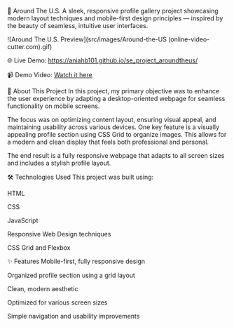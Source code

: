 🗽 Around The U.S.
A sleek, responsive profile gallery project showcasing modern layout techniques and mobile-first design principles — inspired by the beauty of seamless, intuitive user interfaces.


![Around The U.S. Preview](src/images/Around-the-US (online-video-cutter.com).gif)



🌐 Live Demo:
https://aniahb101.github.io/se_project_aroundtheus/

📹 Demo Video:
[Watch it here](https://www.awesomescreenshot.com/video/23490274?key=baa8eda951f9dc1929a163e76ae8ed56)

🧾 About This Project
In this project, my primary objective was to enhance the user experience by adapting a desktop-oriented webpage for seamless functionality on mobile screens.

The focus was on optimizing content layout, ensuring visual appeal, and maintaining usability across various devices. One key feature is a visually appealing profile section using CSS Grid to organize images. This allows for a modern and clean display that feels both professional and personal.

The end result is a fully responsive webpage that adapts to all screen sizes and includes a stylish profile layout.

🛠️ Technologies Used
This project was built using:

HTML

CSS

JavaScript

Responsive Web Design techniques

CSS Grid and Flexbox

✨ Features
Mobile-first, fully responsive design

Organized profile section using a grid layout

Clean, modern aesthetic

Optimized for various screen sizes

Simple navigation and usability improvements


